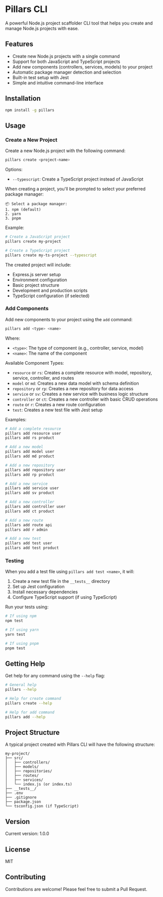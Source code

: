# Pillars CLI

A powerful Node.js project scaffolder CLI tool that helps you create and manage Node.js projects with ease.

## Features

- Create new Node.js projects with a single command
- Support for both JavaScript and TypeScript projects
- Add new components (controllers, services, models) to your project
- Automatic package manager detection and selection
- Built-in test setup with Jest
- Simple and intuitive command-line interface

## Installation

```bash
npm install -g pillars
```

## Usage

### Create a New Project

Create a new Node.js project with the following command:

```bash
pillars create <project-name>
```

Options:
- `--typescript`: Create a TypeScript project instead of JavaScript

When creating a project, you'll be prompted to select your preferred package manager:
```
📦 Select a package manager:
1. npm (default)
2. yarn
3. pnpm
```

Example:
```bash
# Create a JavaScript project
pillars create my-project

# Create a TypeScript project
pillars create my-ts-project --typescript
```

The created project will include:
- Express.js server setup
- Environment configuration
- Basic project structure
- Development and production scripts
- TypeScript configuration (if selected)

### Add Components

Add new components to your project using the `add` command:

```bash
pillars add <type> <name>
```

Where:
- `<type>`: The type of component (e.g., controller, service, model)
- `<name>`: The name of the component

Available Component Types:
- `resource` or `rs`: Creates a complete resource with model, repository, service, controller, and routes
- `model` or `md`: Creates a new data model with schema definition
- `repository` or `rp`: Creates a new repository for data access
- `service` or `sv`: Creates a new service with business logic structure
- `controller` or `ct`: Creates a new controller with basic CRUD operations
- `route` or `r`: Creates a new route configuration
- `test`: Creates a new test file with Jest setup

Examples:
```bash
# Add a complete resource
pillars add resource user
pillars add rs product

# Add a new model
pillars add model user
pillars add md product

# Add a new repository
pillars add repository user
pillars add rp product

# Add a new service
pillars add service user
pillars add sv product

# Add a new controller
pillars add controller user
pillars add ct product

# Add a new route
pillars add route api
pillars add r admin

# Add a new test
pillars add test user
pillars add test product
```

### Testing

When you add a test file using `pillars add test <name>`, it will:
1. Create a new test file in the `__tests__` directory
2. Set up Jest configuration
3. Install necessary dependencies
4. Configure TypeScript support (if using TypeScript)

Run your tests using:
```bash
# If using npm
npm test

# If using yarn
yarn test

# If using pnpm
pnpm test
```

## Getting Help

Get help for any command using the `--help` flag:

```bash
# General help
pillars --help

# Help for create command
pillars create --help

# Help for add command
pillars add --help
```

## Project Structure

A typical project created with Pillars CLI will have the following structure:

```
my-project/
├── src/
│   ├── controllers/
│   ├── models/
│   ├── repositories/
│   ├── routes/
│   ├── services/
│   └── index.js (or index.ts)
├── __tests__/
├── .env
├── .gitignore
├── package.json
└── tsconfig.json (if TypeScript)
```

## Version

Current version: 1.0.0

## License

MIT

## Contributing

Contributions are welcome! Please feel free to submit a Pull Request. 